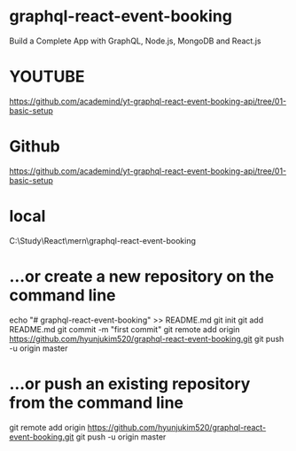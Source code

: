 # graphql-react-event-booking

Build a Complete App with GraphQL, Node.js, MongoDB and React.js

# YOUTUBE

https://github.com/academind/yt-graphql-react-event-booking-api/tree/01-basic-setup

# Github

https://github.com/academind/yt-graphql-react-event-booking-api/tree/01-basic-setup

# local

C:\Study\React\mern\graphql-react-event-booking

# …or create a new repository on the command line

echo "# graphql-react-event-booking" >> README.md
git init
git add README.md
git commit -m "first commit"
git remote add origin https://github.com/hyunjukim520/graphql-react-event-booking.git
git push -u origin master

# …or push an existing repository from the command line

git remote add origin https://github.com/hyunjukim520/graphql-react-event-booking.git
git push -u origin master
